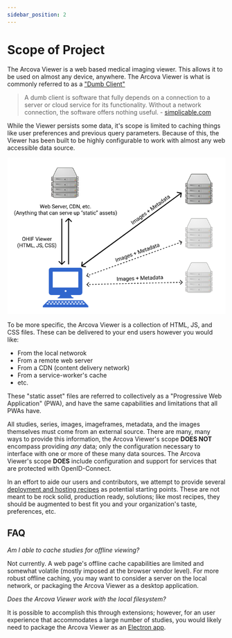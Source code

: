 ```yaml
---
sidebar_position: 2
---
```

# Scope of Project

The Arcova Viewer is a web based medical imaging viewer. This allows it to be used
on almost any device, anywhere. The Arcova Viewer is what is commonly referred to
as a ["Dumb Client"][simplicable]

> A dumb client is software that fully depends on a connection to a server or
> cloud service for its functionality. Without a network connection, the
> software offers nothing useful. - [simplicable.com][simplicable]

While the Viewer persists some data, it's scope is limited to caching things
like user preferences and previous query parameters. Because of this, the Viewer
has been built to be highly configurable to work with almost any web accessible
data source.

![scope-of-project diagram](./../assets/img/scope-of-project.png)

To be more specific, the Arcova Viewer is a collection of HTML, JS, and CSS files.
These can be delivered to your end users however you would like:

- From the local networok
- From a remote web server
- From a CDN (content delivery network)
- From a service-worker's cache
- etc.

These "static asset" files are referred to collectively as a "Progressive Web
Application" (PWA), and have the same capabilities and limitations that all PWAs
have.

All studies, series, images, imageframes, metadata, and the images themselves
must come from an external source. There are many, many ways to provide this
information, the Arcova Viewer's scope **DOES NOT** encompass providing _any_
data; only the configuration necessary to interface with one or more of these
many data sources. The Arcova Viewer's scope **DOES** include configuration and
support for services that are protected with OpenID-Connect.

In an effort to aide our users and contributors, we attempt to provide several
[deployment and hosting recipes](./deployment/index.md) as potential starting
points. These are not meant to be rock solid, production ready, solutions; like
most recipes, they should be augmented to best fit you and your organization's
taste, preferences, etc.

## FAQ

_Am I able to cache studies for offline viewing?_

Not currently. A web page's offline cache capabilities are limited and somewhat
volatile (mostly imposed at the browser vendor level). For more robust offline
caching, you may want to consider a server on the local network, or packaging
the Arcova Viewer as a desktop application.

_Does the Arcova Viewer work with the local filesystem?_

It is possible to accomplish this through extensions; however, for an user
experience that accommodates a large number of studies, you would likely need to
package the Arcova Viewer as an [Electron app][electron].

<!--
  Links
  -->

<!-- prettier-ignore-start -->
[simplicable]: https://simplicable.com/new/dumb-client
[electron]: https://electronjs.org/
<!-- prettier-ignore-end -->
